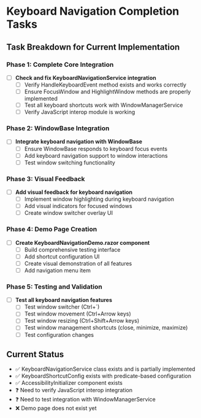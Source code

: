 # Keyboard Navigation Completion Tasks

## Task Breakdown for Current Implementation

### Phase 1: Complete Core Integration
- [ ] **Check and fix KeyboardNavigationService integration**
  - [ ] Verify HandleKeyboardEvent method exists and works correctly
  - [ ] Ensure FocusWindow and HighlightWindow methods are properly implemented
  - [ ] Test all keyboard shortcuts work with WindowManagerService
  - [ ] Verify JavaScript interop module is working

### Phase 2: WindowBase Integration
- [ ] **Integrate keyboard navigation with WindowBase**
  - [ ] Ensure WindowBase responds to keyboard focus events
  - [ ] Add keyboard navigation support to window interactions
  - [ ] Test window switching functionality

### Phase 3: Visual Feedback
- [ ] **Add visual feedback for keyboard navigation**
  - [ ] Implement window highlighting during keyboard navigation
  - [ ] Add visual indicators for focused windows
  - [ ] Create window switcher overlay UI

### Phase 4: Demo Page Creation
- [ ] **Create KeyboardNavigationDemo.razor component**
  - [ ] Build comprehensive testing interface
  - [ ] Add shortcut configuration UI
  - [ ] Create visual demonstration of all features
  - [ ] Add navigation menu item

### Phase 5: Testing and Validation
- [ ] **Test all keyboard navigation features**
  - [ ] Test window switcher (Ctrl+`)
  - [ ] Test window movement (Ctrl+Arrow keys)
  - [ ] Test window resizing (Ctrl+Shift+Arrow keys)
  - [ ] Test window management shortcuts (close, minimize, maximize)
  - [ ] Test configuration changes

## Current Status
- ✅ KeyboardNavigationService class exists and is partially implemented
- ✅ KeyboardShortcutConfig exists with predicate-based configuration
- ✅ AccessibilityInitializer component exists
- ❓ Need to verify JavaScript interop integration
- ❓ Need to test integration with WindowManagerService
- ❌ Demo page does not exist yet
